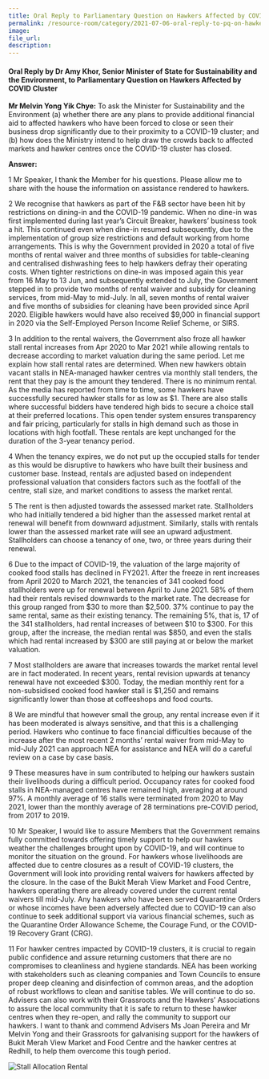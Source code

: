 ```yaml
---  
title: Oral Reply to Parliamentary Question on Hawkers Affected by COVID Cluster
permalink: /resource-room/category/2021-07-06-oral-reply-to-pq-on-hawkers-affected-by-covid-cluster/ 
image:  
file_url:  
description:  
---  
```


#### Oral Reply by Dr Amy Khor, Senior Minister of State for Sustainability and the Environment, to Parliamentary Question on Hawkers Affected by COVID Cluster

**Mr Melvin Yong Yik Chye:** To ask the Minister for Sustainability and the Environment (a) whether there are any plans to provide additional financial aid to affected hawkers who have been forced to close or seen their business drop significantly due to their proximity to a COVID-19 cluster; and (b) how does the Ministry intend to help draw the crowds back to affected markets and hawker centres once the COVID-19 cluster has closed.

**Answer:**

1 Mr Speaker, I thank the Member for his questions. Please allow me to share with the house the information on assistance rendered to hawkers. 

2 We recognise that hawkers as part of the F&B sector have been hit by restrictions on dining-in and the COVID-19 pandemic. When no dine-in was first implemented during last year’s Circuit Breaker, hawkers’ business took a hit. This continued even when dine-in resumed subsequently, due to the implementation of group size restrictions and default working from home arrangements. This is why the Government provided in 2020 a total of five months of rental waiver and three months of subsidies for table-cleaning and centralised dishwashing fees to help hawkers defray their operating costs. When tighter restrictions on dine-in was imposed again this year from 16 May to 13 Jun, and subsequently extended to July, the Government stepped in to provide two months of rental waiver and subsidy for cleaning services, from mid-May to mid-July.  In all, seven months of rental waiver and five months of subsidies for cleaning have been provided since April 2020. Eligible hawkers would have also received $9,000 in financial support in 2020 via the Self-Employed Person Income Relief Scheme, or SIRS.

3 In addition to the rental waivers, the Government also froze all hawker stall rental increases from Apr 2020 to Mar 2021 while allowing rentals to decrease according to market valuation during the same period. Let me explain how stall rental rates are determined. When new hawkers obtain vacant stalls in NEA-managed hawker centres via monthly stall tenders, the rent that they pay is the amount they tendered.  There is no minimum rental. As the media has reported from time to time, some hawkers have successfully secured hawker stalls for as low as $1. There are also stalls where successful bidders have tendered high bids to secure a choice stall at their preferred locations. This open tender system ensures transparency and fair pricing, particularly for stalls in high demand such as those in locations with high footfall. These rentals are kept unchanged for the duration of the 3-year tenancy period. 

4 When the tenancy expires, we do not put up the occupied stalls for tender as this would be disruptive to hawkers who have built their business and customer base. Instead, rentals are adjusted based on independent professional valuation that considers factors such as the footfall of the centre, stall size, and market conditions to assess the market rental. 

5 The rent is then adjusted towards the assessed market rate. Stallholders who had initially tendered a bid higher than the assessed market rental at renewal will benefit from downward adjustment. Similarly, stalls with rentals lower than the assessed market rate will see an upward adjustment.  Stallholders can choose a tenancy of one, two, or three years during their renewal.

6 Due to the impact of COVID-19, the valuation of the large majority of cooked food stalls has declined in FY2021. After the freeze in rent increases from April 2020 to March 2021, the tenancies of 341 cooked food stallholders were up for renewal between April to June 2021.  58% of them had their rentals revised downwards to the market rate. The decrease for this group ranged from $30 to more than $2,500. 37% continue to pay the same rental, same as their existing tenancy.  The remaining 5%, that is, 17 of the 341 stallholders, had rental increases of between $10 to $300. For this group, after the increase, the median rental was $850, and even the stalls which had rental increased by $300 are still paying at or below the market valuation. 

7 Most stallholders are aware that increases towards the market rental level are in fact moderated. In recent years, rental revision upwards at tenancy renewal have not exceeded $300. Today, the median monthly rent for a non-subsidised cooked food hawker stall is $1,250 and remains significantly lower than those at coffeeshops and food courts.

8 We are mindful that however small the group, any rental increase even if it has been moderated is always sensitive, and that this is a challenging period.  Hawkers who continue to face financial difficulties because of the increase after the most recent 2 months’ rental waiver from mid-May to mid-July 2021 can approach NEA for assistance and NEA will do a careful review on a case by case basis.

9 These measures have in sum contributed to helping our hawkers sustain their livelihoods during a difficult period. Occupancy rates for cooked food stalls in NEA-managed centres have remained high, averaging at around 97%. A monthly average of 16 stalls were terminated from 2020 to May 2021, lower than the monthly average of 28 terminations pre-COVID period, from 2017 to 2019.

10 Mr Speaker, I would like to assure Members that the Government remains fully committed towards offering timely support to help our hawkers weather the challenges brought upon by COVID-19, and will continue to monitor the situation on the ground. For hawkers whose livelihoods are affected due to centre closures as a result of COVID-19 clusters, the Government will look into providing rental waivers for hawkers affected by the closure. In the case of the Bukit Merah View Market and Food Centre, hawkers operating there are already covered under the current rental waivers till mid-July. Any hawkers who have been served Quarantine Orders or whose incomes have been adversely affected due to COVID-19 can also continue to seek additional support via various financial schemes, such as the Quarantine Order Allowance Scheme, the Courage Fund, or the COVID-19 Recovery Grant (CRG). 

11 For hawker centres impacted by COVID-19 clusters, it is crucial to regain public confidence and assure returning customers that there are no compromises to cleanliness and hygiene standards. NEA has been working with stakeholders such as cleaning companies and Town Councils to ensure proper deep cleaning and disinfection of common areas, and the adoption of robust workflows to clean and sanitise tables. We will continue to do so. Advisers can also work with their Grassroots and the Hawkers’ Associations to assure the local community that it is safe to return to these hawker centres when they re-open, and rally the community to support our hawkers. I want to thank and commend Advisers Ms Joan Pereira and Mr Melvin Yong and their Grassroots for galvanising support for the hawkers of Bukit Merah View Market and Food Centre and the hawker centres at Redhill, to help them overcome this tough period.

![Stall Allocation Rental](https://user-images.githubusercontent.com/82357302/124632559-0b021780-deb7-11eb-8f35-fb1f64f5f6be.jpg)

